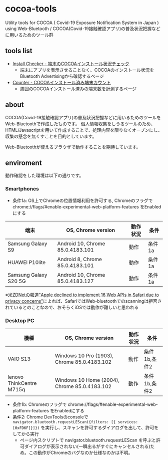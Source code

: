 # cocoa-tools
Utility tools for COCOA ( Covid-19 Exposure Notification System in Japan ) using Web-Bluetooth / COCOA(Covid-19接触確認アプリ)の普及状況把握などに用いるためのツール群

## tools list

- [Install Checker - 端末のCOCOAインストール状況チェック](https://daisuke-nogami.github.io/cocoa-tools/install-checker.html)
  - 端末にアプリを表示させることなく、COCOAのインストール状況をBluetooth Advertisingから確認するページ
- [Counter - COCOAインストール済み端末カウント](https://daisuke-nogami.github.io/cocoa-tools/counter.html)
  - 周囲のCOCOAインストール済みの端末数を計測するページ

## about

COCOA(Covid-19接触確認アプリ)の普及状況把握などに用いるためのツールをWeb-Bluetoothで作成したものです。
個人情報収集をしうるツールのため、HTML/Javascriptを用いて作成することで、処理内容を限りなくオープンにし、収集の懸念を無くすことを目的としています。

Web-Bluetoothが使えるブラウザで動作することを期待しています。

## enviroment

動作確認をした環境は以下の通りです。

### Smartphones

- 条件1a: OS上でChromeの位置情報利用を許可する, Chromeのフラグで chrome://flags/#enable-experimental-web-platform-features をEnabledにする

| 端末 | OS, Chrome version | 動作状況 | 条件 |
| ---- | ------ | ----- | ------ |
| Samsung Galaxy S9 | Android 10, Chrome 85.0.4183.101 | 動作 | 条件1a |
| HUAWEI P10lite | Android 8, Chrome 85.0.4183.101 | 動作 | 条件1a |
| Samsung Galaxy S20 5G | Android 10, Chrome 85.0.4183.127 | 動作 | 条件1a |

※[米ZDNetの報道"Apple declined to implement 16 Web APIs in Safari due to privacy concerns"](https://www.zdnet.com/article/apple-declined-to-implement-16-web-apis-in-safari-due-to-privacy-concerns/)によれば、SafariではWeb-bluetoothでのscanningは拒否されているとのことなので、おそらくiOSでは動作が難しいと思われる

### Desktop PC

| 機種 | OS, Chrome version | 動作状況 | 条件 |
| ---- | ------ | ----- | ------ |
| VAIO S13 | Windows 10 Pro (1903), Chrome 85.0.4183.102 | 動作 | 条件1b,条件2 |
| lenovo ThinkCentre M715q | Windows 10 Home (2004), Chrome 85.0.4183.102 | 動作 | 条件1b,条件2 |

- 条件1b: Chromeのフラグで chrome://flags/#enable-experimental-web-platform-features をEnabledにする
- 条件2: Chrome DevToolsのconsoleで `navigator.bluetooth.requestLEScan({filters: [{ services: [0xFD6F]}]})` を実行し、スキャンを許可するダイアログを出して、許可をしてから実行
  - ページ内スクリプトで navigator.bluetooth.requestLEScan を呼ぶと許可ダイアログが表示されない(一瞬出るがすぐにキャンセルされる)ため。この動作がChromeのバグなのか仕様なのかは不明。
